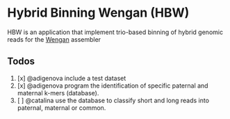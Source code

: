 # Hybrid Binning Wengan (HBW)

HBW is an application that implement trio-based binning of hybrid genomic reads for the [Wengan](https://github.com/adigenova/wengan) assembler

## Todos
1. [x] @adigenova include a test dataset
2. [x] @adigenova program the identification of specific paternal and maternal k-mers (database).
3. [ ] @catalina use the database to classify short and long reads into paternal, maternal or common.


